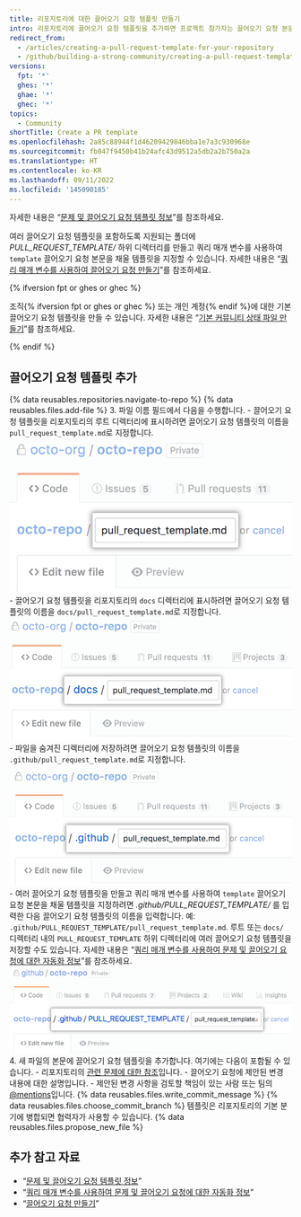 ```yaml
---
title: 리포지토리에 대한 끌어오기 요청 템플릿 만들기
intro: 리포지토리에 끌어오기 요청 템플릿을 추가하면 프로젝트 참가자는 끌어오기 요청 본문에 템플릿의 콘텐츠를 자동으로 볼 수 있습니다.
redirect_from:
  - /articles/creating-a-pull-request-template-for-your-repository
  - /github/building-a-strong-community/creating-a-pull-request-template-for-your-repository
versions:
  fpt: '*'
  ghes: '*'
  ghae: '*'
  ghec: '*'
topics:
  - Community
shortTitle: Create a PR template
ms.openlocfilehash: 2a85c88944f1d46209429846bba1e7a3c930968e
ms.sourcegitcommit: fb047f9450b41b24afc43d9512a5db2a2b750a2a
ms.translationtype: HT
ms.contentlocale: ko-KR
ms.lasthandoff: 09/11/2022
ms.locfileid: '145090185'
---
```

자세한 내용은 “[문제 및 끌어오기 요청 템플릿 정보](/articles/about-issue-and-pull-request-templates)”를 참조하세요.

여러 끌어오기 요청 템플릿을 포함하도록 지원되는 폴더에 *PULL_REQUEST_TEMPLATE/* 하위 디렉터리를 만들고 쿼리 매개 변수를 사용하여 `template` 끌어오기 요청 본문을 채울 템플릿을 지정할 수 있습니다. 자세한 내용은 “[쿼리 매개 변수를 사용하여 끌어오기 요청 만들기](/pull-requests/collaborating-with-pull-requests/proposing-changes-to-your-work-with-pull-requests/using-query-parameters-to-create-a-pull-request)”를 참조하세요.

{% ifversion fpt or ghes or ghec %}

조직{% ifversion fpt or ghes or ghec %} 또는 개인 계정{% endif %}에 대한 기본 끌어오기 요청 템플릿을 만들 수 있습니다. 자세한 내용은 “[기본 커뮤니티 상태 파일 만들기](/communities/setting-up-your-project-for-healthy-contributions/creating-a-default-community-health-file)”를 참조하세요.

{% endif %}

## 끌어오기 요청 템플릿 추가

{% data reusables.repositories.navigate-to-repo %} {% data reusables.files.add-file %}
3. 파일 이름 필드에서 다음을 수행합니다.
    -  끌어오기 요청 템플릿을 리포지토리의 루트 디렉터리에 표시하려면 끌어오기 요청 템플릿의 이름을 `pull_request_template.md`로 지정합니다.
  ![루트 디렉터리의 새 끌어오기 요청 템플릿 이름](/assets/images/help/repository/pr-template-file-name.png)
    - 끌어오기 요청 템플릿을 리포지토리의 `docs` 디렉터리에 표시하려면 끌어오기 요청 템플릿의 이름을 `docs/pull_request_template.md`로 지정합니다.
  ![docs 디렉터리의 새 끌어오기 요청 템플릿](/assets/images/help/repository/pr-template-file-name-docs.png)
    - 파일을 숨겨진 디렉터리에 저장하려면 끌어오기 요청 템플릿의 이름을 `.github/pull_request_template.md`로 지정합니다.
  ![숨겨진 디렉터리의 새 끌어오기 요청 템플릿](/assets/images/help/repository/pr-template-hidden-directory.png)
    - 여러 끌어오기 요청 템플릿을 만들고 쿼리 매개 변수를 사용하여 `template` 끌어오기 요청 본문을 채울 템플릿을 지정하려면 *.github/PULL_REQUEST_TEMPLATE/* 를 입력한 다음 끌어오기 요청 템플릿의 이름을 입력합니다. 예: `.github/PULL_REQUEST_TEMPLATE/pull_request_template.md`. 루트 또는 `docs/` 디렉터리 내의 `PULL_REQUEST_TEMPLATE` 하위 디렉터리에 여러 끌어오기 요청 템플릿을 저장할 수도 있습니다. 자세한 내용은 “[쿼리 매개 변수를 사용하여 문제 및 끌어오기 요청에 대한 자동화 정보](/articles/about-automation-for-issues-and-pull-requests-with-query-parameters)”를 참조하세요.
  ![끌어오기](/assets/images/help/repository/pr-template-multiple-hidden-directory.png)
4. 새 파일의 본문에 끌어오기 요청 템플릿을 추가합니다. 여기에는 다음이 포함될 수 있습니다.
    - 리포지토리의 [관련 문제에 대한 참조](/articles/basic-writing-and-formatting-syntax/#referencing-issues-and-pull-requests)입니다.
    - 끌어오기 요청에 제안된 변경 내용에 대한 설명입니다.
    - 제안된 변경 사항을 검토할 책임이 있는 사람 또는 팀의 [@mentions](/articles/basic-writing-and-formatting-syntax/#mentioning-people-and-teams)입니다.
{% data reusables.files.write_commit_message %} {% data reusables.files.choose_commit_branch %} 템플릿은 리포지토리의 기본 분기에 병합되면 협력자가 사용할 수 있습니다.
{% data reusables.files.propose_new_file %}

## 추가 참고 자료

- “[문제 및 끌어오기 요청 템플릿 정보](/articles/about-issue-and-pull-request-templates)”
- “[쿼리 매개 변수를 사용하여 문제 및 끌어오기 요청에 대한 자동화 정보](/articles/about-automation-for-issues-and-pull-requests-with-query-parameters)”
- “[끌어오기 요청 만들기](/articles/creating-a-pull-request)”
